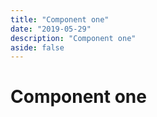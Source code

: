 ```yaml
---
title: "Component one"
date: "2019-05-29"
description: "Component one"
aside: false
---
```


<div class="container-fluid iw_section">
  <div class="row iw_row iw_stretch">
    <div class="iw_columns col-lg-12">
      <div class="iw_component">
        <h1>Component one</h1>
      </div>
  </div>
</div>
